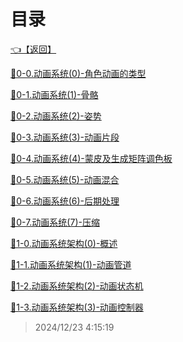 # 目录  


[👈【返回】](/__Catalog__/游戏引擎架构/C.渲染、动画、物理系统/__Catalog__C.渲染、动画、物理系统)  


[📜0-0.动画系统(0)-角色动画的类型](/游戏引擎架构/C.渲染、动画、物理系统/动画系统/0-0.动画系统(0)-角色动画的类型)  

[📜0-1.动画系统(1)-骨骼](/游戏引擎架构/C.渲染、动画、物理系统/动画系统/0-1.动画系统(1)-骨骼)  

[📜0-2.动画系统(2)-姿势](/游戏引擎架构/C.渲染、动画、物理系统/动画系统/0-2.动画系统(2)-姿势)  

[📜0-3.动画系统(3)-动画片段](/游戏引擎架构/C.渲染、动画、物理系统/动画系统/0-3.动画系统(3)-动画片段)  

[📜0-4.动画系统(4)-蒙皮及生成矩阵调色板](/游戏引擎架构/C.渲染、动画、物理系统/动画系统/0-4.动画系统(4)-蒙皮及生成矩阵调色板)  

[📜0-5.动画系统(5)-动画混合](/游戏引擎架构/C.渲染、动画、物理系统/动画系统/0-5.动画系统(5)-动画混合)  

[📜0-6.动画系统(6)-后期处理](/游戏引擎架构/C.渲染、动画、物理系统/动画系统/0-6.动画系统(6)-后期处理)  

[📜0-7.动画系统(7)-压缩](/游戏引擎架构/C.渲染、动画、物理系统/动画系统/0-7.动画系统(7)-压缩)  

[📜1-0.动画系统架构(0)-概述](/游戏引擎架构/C.渲染、动画、物理系统/动画系统/1-0.动画系统架构(0)-概述)  

[📜1-1.动画系统架构(1)-动画管道](/游戏引擎架构/C.渲染、动画、物理系统/动画系统/1-1.动画系统架构(1)-动画管道)  

[📜1-2.动画系统架构(2)-动画状态机](/游戏引擎架构/C.渲染、动画、物理系统/动画系统/1-2.动画系统架构(2)-动画状态机)  

[📜1-3.动画系统架构(3)-动画控制器](/游戏引擎架构/C.渲染、动画、物理系统/动画系统/1-3.动画系统架构(3)-动画控制器)  







> 2024/12/23 4:15:19
